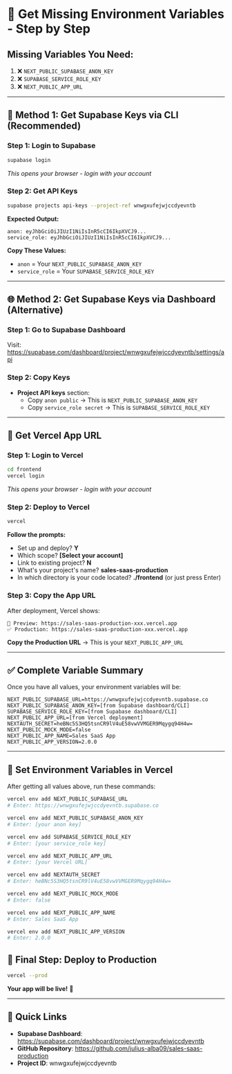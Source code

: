 # 🔑 Get Missing Environment Variables - Step by Step

## Missing Variables You Need:
1. ❌ `NEXT_PUBLIC_SUPABASE_ANON_KEY`
2. ❌ `SUPABASE_SERVICE_ROLE_KEY`  
3. ❌ `NEXT_PUBLIC_APP_URL`

---

## 🎯 Method 1: Get Supabase Keys via CLI (Recommended)

### Step 1: Login to Supabase
```bash
supabase login
```
*This opens your browser - login with your account*

### Step 2: Get API Keys
```bash
supabase projects api-keys --project-ref wnwgxufejwjccdyevntb
```

**Expected Output:**
```
anon: eyJhbGciOiJIUzI1NiIsInR5cCI6IkpXVCJ9...
service_role: eyJhbGciOiJIUzI1NiIsInR5cCI6IkpXVCJ9...
```

**Copy These Values:**
- `anon` = Your `NEXT_PUBLIC_SUPABASE_ANON_KEY`
- `service_role` = Your `SUPABASE_SERVICE_ROLE_KEY`

---

## 🌐 Method 2: Get Supabase Keys via Dashboard (Alternative)

### Step 1: Go to Supabase Dashboard
Visit: https://supabase.com/dashboard/project/wnwgxufejwjccdyevntb/settings/api

### Step 2: Copy Keys
- **Project API keys** section:
  - Copy `anon public` → This is `NEXT_PUBLIC_SUPABASE_ANON_KEY`
  - Copy `service_role secret` → This is `SUPABASE_SERVICE_ROLE_KEY`

---

## 🚀 Get Vercel App URL

### Step 1: Login to Vercel
```bash
cd frontend
vercel login
```
*This opens your browser - login with your account*

### Step 2: Deploy to Vercel
```bash
vercel
```

**Follow the prompts:**
- Set up and deploy? **Y**
- Which scope? **[Select your account]**
- Link to existing project? **N**
- What's your project's name? **sales-saas-production**
- In which directory is your code located? **./frontend** (or just press Enter)

### Step 3: Copy the App URL
After deployment, Vercel shows:
```
🔗 Preview: https://sales-saas-production-xxx.vercel.app
✅ Production: https://sales-saas-production-xxx.vercel.app
```

**Copy the Production URL** → This is your `NEXT_PUBLIC_APP_URL`

---

## ✅ Complete Variable Summary

Once you have all values, your environment variables will be:

```env
NEXT_PUBLIC_SUPABASE_URL=https://wnwgxufejwjccdyevntb.supabase.co
NEXT_PUBLIC_SUPABASE_ANON_KEY=[from Supabase dashboard/CLI]
SUPABASE_SERVICE_ROLE_KEY=[from Supabase dashboard/CLI]
NEXT_PUBLIC_APP_URL=[from Vercel deployment]
NEXTAUTH_SECRET=heBNc5S3HQ5tsnCR9lV4uE58vwVVMGER9Mqygq94H4w=
NEXT_PUBLIC_MOCK_MODE=false
NEXT_PUBLIC_APP_NAME=Sales SaaS App
NEXT_PUBLIC_APP_VERSION=2.0.0
```

---

## 🔧 Set Environment Variables in Vercel

After getting all values above, run these commands:

```bash
vercel env add NEXT_PUBLIC_SUPABASE_URL
# Enter: https://wnwgxufejwjccdyevntb.supabase.co

vercel env add NEXT_PUBLIC_SUPABASE_ANON_KEY
# Enter: [your anon key]

vercel env add SUPABASE_SERVICE_ROLE_KEY
# Enter: [your service_role key]

vercel env add NEXT_PUBLIC_APP_URL
# Enter: [your Vercel URL]

vercel env add NEXTAUTH_SECRET
# Enter: heBNc5S3HQ5tsnCR9lV4uE58vwVVMGER9Mqygq94H4w=

vercel env add NEXT_PUBLIC_MOCK_MODE
# Enter: false

vercel env add NEXT_PUBLIC_APP_NAME
# Enter: Sales SaaS App

vercel env add NEXT_PUBLIC_APP_VERSION
# Enter: 2.0.0
```

## 🎉 Final Step: Deploy to Production

```bash
vercel --prod
```

**Your app will be live!** 🚀

---

## 🔗 Quick Links

- **Supabase Dashboard**: https://supabase.com/dashboard/project/wnwgxufejwjccdyevntb
- **GitHub Repository**: https://github.com/julius-alba09/sales-saas-production
- **Project ID**: wnwgxufejwjccdyevntb